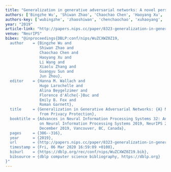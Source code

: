 ```yaml
---
title: "Generalization in generative adversarial networks: A novel perspective from privacy protection"
authors: ['Bingzhe Wu', 'Shiwan Zhao', 'Chaochao Chen', 'Haoyang Xu', 'Li Wang', 'Xiaolu Zhang', 'Guangyu Sun 0003', 'Jun Zhou']
authors-key: ['wubingzhe', 'zhaoshiwan', 'chenchaochao', 'xuhaoyang', 'wangli', 'zhangxiaolu', 'sunguangyu', 'zhoujun']
year: "2019"
article-link: "http://papers.nips.cc/paper/8323-generalization-in-generative-adversarial-networks-a-novel-perspective-from-privacy-protection"
venue: "NeurIPS"
bibex: "@inproceedings{DBLP:conf/nips/WuZCXWZ0Z19,
  author    = {Bingzhe Wu and
               Shiwan Zhao and
               Chaochao Chen and
               Haoyang Xu and
               Li Wang and
               Xiaolu Zhang and
               Guangyu Sun and
               Jun Zhou},
  editor    = {Hanna M. Wallach and
               Hugo Larochelle and
               Alina Beygelzimer and
               Florence d'Alche{-}Buc and
               Emily B. Fox and
               Roman Garnett},
  title     = {Generalization in Generative Adversarial Networks: {A} Novel Perspective
               from Privacy Protection},
  booktitle = {Advances in Neural Information Processing Systems 32: Annual Conference
               on Neural Information Processing Systems 2019, NeurIPS 2019, 8-14
               December 2019, Vancouver, BC, Canada},
  pages     = {306--316},
  year      = {2019},
  url       = {http://papers.nips.cc/paper/8323-generalization-in-generative-adversarial-networks-a-novel-perspective-from-privacy-protection},
  timestamp = {Fri, 06 Mar 2020 16:59:09 +0100},
  biburl    = {https://dblp.org/rec/conf/nips/WuZCXWZ0Z19.bib},
  bibsource = {dblp computer science bibliography, https://dblp.org}
}"
---
```

